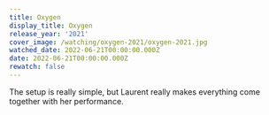 ```yaml
---
title: Oxygen
display_title: Oxygen
release_year: '2021'
cover_image: /watching/oxygen-2021/oxygen-2021.jpg
watched_date: 2022-06-21T00:00:00.000Z
date: 2022-06-21T00:00:00.000Z
rewatch: false
---
```

The setup is really simple, but Laurent really makes everything come together with her performance.
